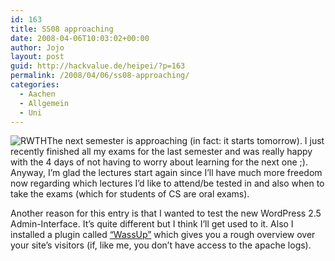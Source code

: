 ```yaml
---
id: 163
title: SS08 approaching
date: 2008-04-06T10:03:02+00:00
author: Jojo
layout: post
guid: http://hackvalue.de/heipei/?p=163
permalink: /2008/04/06/ss08-approaching/
categories:
  - Aachen
  - Allgemein
  - Uni
---
```

<img class="alignleft" src="/weblog/rwth-logo.gif" alt="RWTH" />The next semester is approaching (in fact: it starts tomorrow). I just recently finished all my exams for the last semester and was really happy with the 4 days of not having to worry about learning for the next one ;). Anyway, I&#8217;m glad the lectures start again since I&#8217;ll have much more freedom now regarding which lectures I&#8217;d like to attend/be tested in and also when to take the exams (which for students of CS are oral exams).
  
Another reason for this entry is that I wanted to test the new WordPress 2.5 Admin-Interface. It&#8217;s quite different but I think I&#8217;ll get used to it. Also I installed a plugin called  [&#8220;WassUp&#8221;](http://www.wpwp.org/) which gives you a rough overview over your site&#8217;s visitors (if, like me, you don&#8217;t have access to the apache logs).